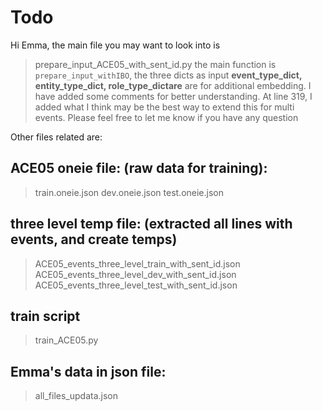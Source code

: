 # Todo 
Hi Emma, the main file you may want to look into is
> prepare_input_ACE05_with_sent_id.py
the main function is `prepare_input_withIBO`,
the three dicts as input **event_type_dict, entity_type_dict, role_type_dictare** are for additional embedding. 
I have added some comments for better understanding.
At line 319, I added what I think may be the best way to extend this for multi events.
Please feel free to let me know if you have any question

Other files related are: 
## ACE05 oneie file: (raw data for training):
> train.oneie.json
> dev.oneie.json
> test.oneie.json

## three level temp file: (extracted all lines with events, and create temps)
> ACE05_events_three_level_train_with_sent_id.json 
> ACE05_events_three_level_dev_with_sent_id.json 
> ACE05_events_three_level_test_with_sent_id.json 

## train script
> train_ACE05.py

## Emma's data in json file:  
> all_files_updata.json
